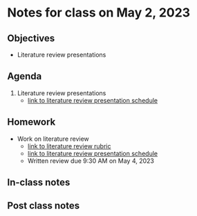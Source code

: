 # Notes for class on May 2, 2023

## Objectives
- Literature review presentations

## Agenda
1. Literature review presentations
	- [link to literature review presentation schedule](../lit_review/review_presentation_schedule.md)

## Homework
- Work on literature review
	- [link to literature review rubric](../rubrics/review_rubric.md)
	- [link to literature review presentation schedule](../lit_review/review_presentation_schedule.md)
	- Written review due 9:30 AM on May 4, 2023

## In-class notes

## Post class notes